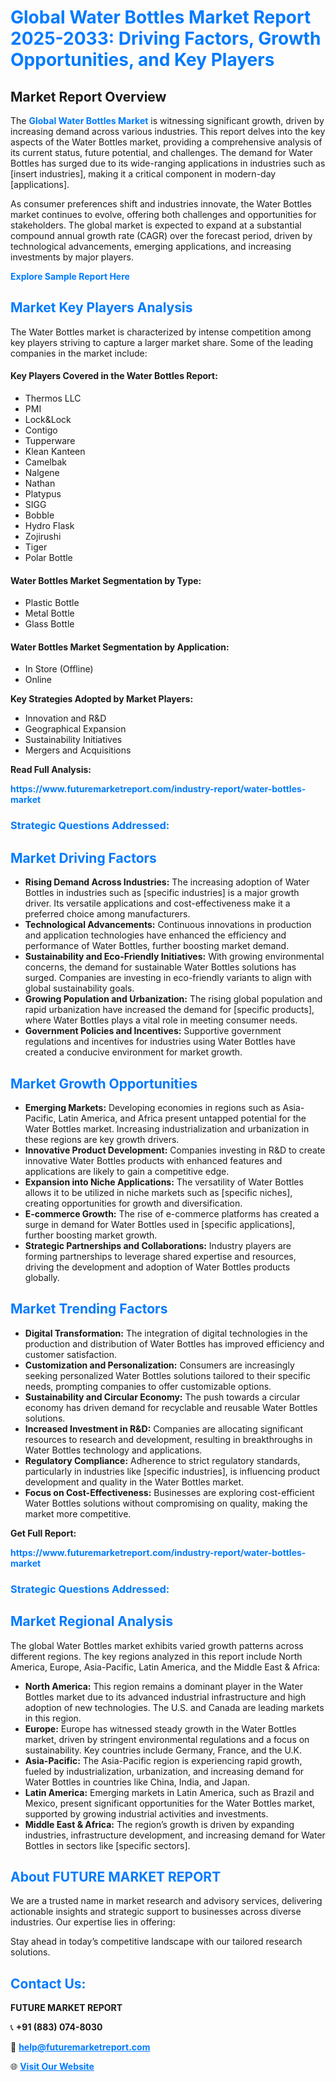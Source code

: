 <h1 style="color: #007BFF;">Global Water Bottles Market Report 2025-2033: Driving Factors, Growth Opportunities, and Key Players</h1>

<section id="overview">
<h2>Market Report Overview</h2>
<p>The <a href="https://www.futuremarketreport.com/industry-report/water-bottles-market" style="color: #007BFF; text-decoration: none;"><strong>Global Water Bottles Market</strong></a> is witnessing significant growth, driven by increasing demand across various industries. This report delves into the key aspects of the Water Bottles market, providing a comprehensive analysis of its current status, future potential, and challenges. The demand for Water Bottles has surged due to its wide-ranging applications in industries such as [insert industries], making it a critical component in modern-day [applications].</p>
<p>As consumer preferences shift and industries innovate, the Water Bottles market continues to evolve, offering both challenges and opportunities for stakeholders. The global market is expected to expand at a substantial compound annual growth rate (CAGR) over the forecast period, driven by technological advancements, emerging applications, and increasing investments by major players.</p>
</section>

<section id="overview">
<p><a href="https://www.futuremarketreport.com/request-sample/reportId=90037" style="color: #007BFF; text-decoration: none;"><strong>Explore Sample Report Here</strong></a></p>
</section>

<section id="key-players">
<h2 style="color: #007BFF;">Market Key Players Analysis</h2>
<p>The Water Bottles market is characterized by intense competition among key players striving to capture a larger market share. Some of the leading companies in the market include:</p>
<h4>Key Players Covered in the Water Bottles Report:</h4>
<ul><li>Thermos LLC</li><li>PMI</li><li>Lock&amp;Lock</li><li>Contigo</li><li>Tupperware</li><li>Klean Kanteen</li><li>Camelbak</li><li>Nalgene</li><li>Nathan</li><li>Platypus</li><li>SIGG</li><li>Bobble</li><li>Hydro Flask</li><li>Zojirushi</li><li>Tiger</li><li>Polar Bottle</li></ul>
<h4>Water Bottles Market Segmentation by Type:</h4>
<ul><li>Plastic Bottle</li><li>Metal Bottle</li><li>Glass Bottle</li></ul>

<h4>Water Bottles Market Segmentation by Application:</h4>
<ul><li>In Store (Offline)</li><li>Online</li></ul>
<p><strong>Key Strategies Adopted by Market Players:</strong></p>
<ul>
<li>Innovation and R&D</li>
<li>Geographical Expansion</li>
<li>Sustainability Initiatives</li>
<li>Mergers and Acquisitions</li>
</ul>
</section>

<section>
<p><strong>Read Full Analysis: </strong></p><a href="https://www.futuremarketreport.com/industry-report/water-bottles-market" style="color: #007BFF; text-decoration: none;"><strong>https://www.futuremarketreport.com/industry-report/water-bottles-market</strong></a>
<h3 style="color: #007BFF;">Strategic Questions Addressed:</h3>
</section>

<section id="driving-factors">
<h2 style="color: #007BFF;">Market Driving Factors</h2>
<ul>
<li><strong>Rising Demand Across Industries:</strong> The increasing adoption of Water Bottles in industries such as [specific industries] is a major growth driver. Its versatile applications and cost-effectiveness make it a preferred choice among manufacturers.</li>
<li><strong>Technological Advancements:</strong> Continuous innovations in production and application technologies have enhanced the efficiency and performance of Water Bottles, further boosting market demand.</li>
<li><strong>Sustainability and Eco-Friendly Initiatives:</strong> With growing environmental concerns, the demand for sustainable Water Bottles solutions has surged. Companies are investing in eco-friendly variants to align with global sustainability goals.</li>
<li><strong>Growing Population and Urbanization:</strong> The rising global population and rapid urbanization have increased the demand for [specific products], where Water Bottles plays a vital role in meeting consumer needs.</li>
<li><strong>Government Policies and Incentives:</strong> Supportive government regulations and incentives for industries using Water Bottles have created a conducive environment for market growth.</li>
</ul>
</section>

<section id="growth-opportunities">
<h2 style="color: #007BFF;">Market Growth Opportunities</h2>
<ul>
<li><strong>Emerging Markets:</strong> Developing economies in regions such as Asia-Pacific, Latin America, and Africa present untapped potential for the Water Bottles market. Increasing industrialization and urbanization in these regions are key growth drivers.</li>
<li><strong>Innovative Product Development:</strong> Companies investing in R&D to create innovative Water Bottles products with enhanced features and applications are likely to gain a competitive edge.</li>
<li><strong>Expansion into Niche Applications:</strong> The versatility of Water Bottles allows it to be utilized in niche markets such as [specific niches], creating opportunities for growth and diversification.</li>
<li><strong>E-commerce Growth:</strong> The rise of e-commerce platforms has created a surge in demand for Water Bottles used in [specific applications], further boosting market growth.</li>
<li><strong>Strategic Partnerships and Collaborations:</strong> Industry players are forming partnerships to leverage shared expertise and resources, driving the development and adoption of Water Bottles products globally.</li>
</ul>
</section>

<section id="trending-factors">
<h2 style="color: #007BFF;">Market Trending Factors</h2>
<ul>
<li><strong>Digital Transformation:</strong> The integration of digital technologies in the production and distribution of Water Bottles has improved efficiency and customer satisfaction.</li>
<li><strong>Customization and Personalization:</strong> Consumers are increasingly seeking personalized Water Bottles solutions tailored to their specific needs, prompting companies to offer customizable options.</li>
<li><strong>Sustainability and Circular Economy:</strong> The push towards a circular economy has driven demand for recyclable and reusable Water Bottles solutions.</li>
<li><strong>Increased Investment in R&D:</strong> Companies are allocating significant resources to research and development, resulting in breakthroughs in Water Bottles technology and applications.</li>
<li><strong>Regulatory Compliance:</strong> Adherence to strict regulatory standards, particularly in industries like [specific industries], is influencing product development and quality in the Water Bottles market.</li>
<li><strong>Focus on Cost-Effectiveness:</strong> Businesses are exploring cost-efficient Water Bottles solutions without compromising on quality, making the market more competitive.</li>
</ul>
</section>

<section>
<p><strong>Get Full Report: </strong></p><a href="https://www.futuremarketreport.com/industry-report/water-bottles-market" style="color: #007BFF; text-decoration: none;"><strong>https://www.futuremarketreport.com/industry-report/water-bottles-market</strong></a>
<h3 style="color: #007BFF;">Strategic Questions Addressed:</h3>
</section>


<section id="regional-analysis">
<h2 style="color: #007BFF;">Market Regional Analysis</h2>
<p>The global Water Bottles market exhibits varied growth patterns across different regions. The key regions analyzed in this report include North America, Europe, Asia-Pacific, Latin America, and the Middle East & Africa:</p>
<ul>
<li><strong>North America:</strong> This region remains a dominant player in the Water Bottles market due to its advanced industrial infrastructure and high adoption of new technologies. The U.S. and Canada are leading markets in this region.</li>
<li><strong>Europe:</strong> Europe has witnessed steady growth in the Water Bottles market, driven by stringent environmental regulations and a focus on sustainability. Key countries include Germany, France, and the U.K.</li>
<li><strong>Asia-Pacific:</strong> The Asia-Pacific region is experiencing rapid growth, fueled by industrialization, urbanization, and increasing demand for Water Bottles in countries like China, India, and Japan.</li>
<li><strong>Latin America:</strong> Emerging markets in Latin America, such as Brazil and Mexico, present significant opportunities for the Water Bottles market, supported by growing industrial activities and investments.</li>
<li><strong>Middle East & Africa:</strong> The region’s growth is driven by expanding industries, infrastructure development, and increasing demand for Water Bottles in sectors like [specific sectors].</li>
</ul>
</section>

<footer>
<h2 style="color: #007BFF;">About FUTURE MARKET REPORT</h2>
<p>We are a trusted name in market research and advisory services, delivering actionable insights and strategic support to businesses across diverse industries. Our expertise lies in offering:</p>

<p>Stay ahead in today’s competitive landscape with our tailored research solutions.</p>

<h2 style="color: #007BFF;">Contact Us:</h2>
<p><strong>FUTURE MARKET REPORT</strong></p>
<p>📞 <strong>+91 (883) 074-8030</strong></p>
<p>📧 <strong><a href="mailto:help@futuremarketreport.com" style="color: #007BFF;">help@futuremarketreport.com</a></strong></p>
<p>🌐 <strong><a href="https://www.futuremarketreport.com/" style="color: #007BFF;">Visit Our Website</a></strong></p>
</footer>